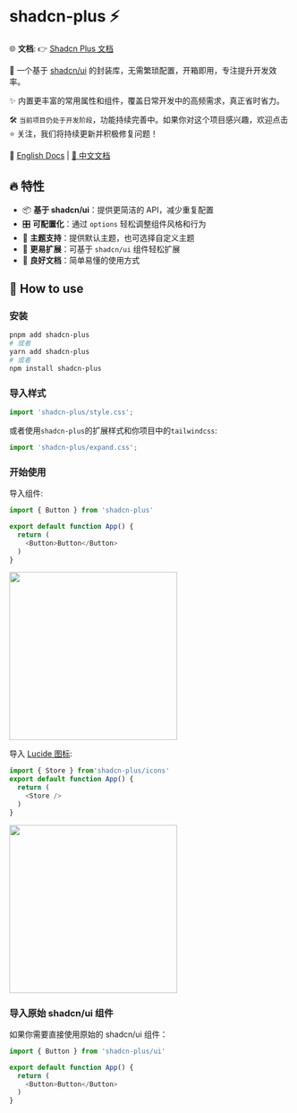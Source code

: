 # shadcn-plus ⚡️

🌐 **文档**: 👉 [Shadcn Plus 文档](https://linyana.github.io/shadcn-plus)

🚀 一个基于 [shadcn/ui](https://ui.shadcn.com/) 的封装库，无需繁琐配置，开箱即用，专注提升开发效率。

✨ 内置更丰富的常用属性和组件，覆盖日常开发中的高频需求，真正省时省力。

🛠 `当前项目仍处于开发阶段`，功能持续完善中。如果你对这个项目感兴趣，欢迎点击 ⭐️ 关注，我们将持续更新并积极修复问题！

📖 [English Docs](https://github.com/linyana/shadcn-plus/blob/main/README.md) | [📖 中文文档](https://github.com/linyana/shadcn-plus/blob/main/doc/cn/README.md)

## 🔥 特性

- 📦 **基于 shadcn/ui**：提供更简洁的 API，减少重复配置
- 🎛️ **可配置化**：通过 `options` 轻松调整组件风格和行为
- 🌙 **主题支持**：提供默认主题，也可选择自定义主题
- 💎 **更易扩展**：可基于 `shadcn/ui` 组件轻松扩展
- 📖 **良好文档**：简单易懂的使用方式

## 🔧 How to use

### 安装

```sh
pnpm add shadcn-plus
# 或者
yarn add shadcn-plus
# 或者
npm install shadcn-plus
```

### 导入样式

```typescript
import 'shadcn-plus/style.css';
```

或者使用`shadcn-plus`的扩展样式和你项目中的`tailwindcss`:

```typescript
import 'shadcn-plus/expand.css';
```

### 开始使用

导入组件:

```typescript
import { Button } from 'shadcn-plus'

export default function App() {
  return (
    <Button>Button</Button>
  )
}
```

<img src="https://s2.loli.net/2025/04/12/9gcGdjsmy7Xnf3C.png" width="300px" />

导入 [Lucide 图标](https://lucide.dev/icons):

```typescript
import { Store } from'shadcn-plus/icons'
export default function App() {
  return (
    <Store />
  )
}
```

<img src="https://s2.loli.net/2025/04/12/5WOqrgunhH7TKo2.png" width="300px" />

### 导入原始 shadcn/ui 组件

如果你需要直接使用原始的 shadcn/ui 组件：

```typescript
import { Button } from 'shadcn-plus/ui'

export default function App() {
  return (
    <Button>Button</Button>
  )
}
```
